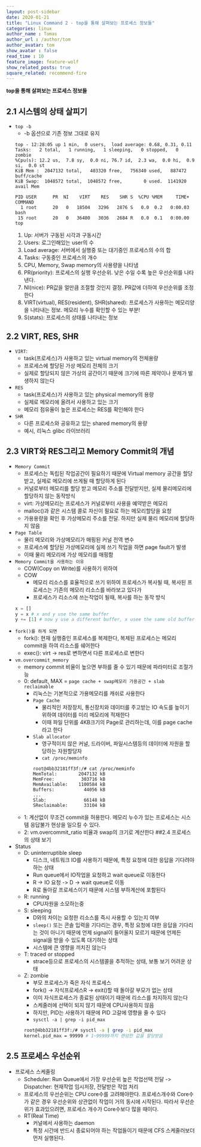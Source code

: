 ```yaml
---
layout: post-sidebar
date: 2020-01-21
title: "Linux Command 2 - top을 통해 살펴보는 프로세스 정보들"
categories: linux
author_name : Tomas
author_url : /author/tom
author_avatar: tom
show_avatar : false
read_time : 10
feature_image: feature-wolf
show_related_posts: true
square_related: recommend-fire
---
```

**top을 통해 살펴보는 프로세스 정보들**

## 2.1 시스템의 상태 살피기
* `top -b`
    * -b 옵션으로 기존 정보 그대로 유지
    ```shell script
    top - 12:28:05 up 1 min,  0 users,  load average: 0.68, 0.31, 0.11
    Tasks:   2 total,   1 running,   1 sleeping,   0 stopped,   0 zombie
    %Cpu(s): 12.2 us,  7.8 sy,  0.0 ni, 76.7 id,  2.3 wa,  0.0 hi,  0.9 si,  0.0 st
    KiB Mem :  2047132 total,   403320 free,   756340 used,   887472 buff/cache
    KiB Swap:  1048572 total,  1048572 free,        0 used.  1141920 avail Mem

    PID USER      PR  NI    VIRT    RES    SHR S  %CPU %MEM     TIME+ COMMAND
      1 root      20   0   18504   3296   2876 S   0.0  0.2   0:00.03 bash
     15 root      20   0   36480   3036   2684 R   0.0  0.1   0:00.00 top
    ```
    1. Up: 서버가 구동된 시각과 구동시간
    2. Users: 로그인해있는 user의 수
    3. Load average: 서버에서 실행중 또는 대기중인 프로세스의 수의 합
    4. Tasks: 구동중인 프로세스의 개수
    5. CPU, Memory, Swap memory의 사용량을 나타냄
    6. PR(priority): 프로세스의 실행 우선순위. 낮은 수일 수록 높은 우선순위를 나타낸다.
    7. NI(nice): PR값을 얼만큼 조절할 것인지 결정. PR값에 더하여 우선순위를 조정한다
    8. VIRT(virtual), RES(resident), SHR(shared): 프로세스가 사용하는 메모리양을 나타내는 정보. 메모리 누수를 확인할 수 있는 부분!
    9. S(stats): 프로세스의 상태를 나타내는 정보
## 2.2 VIRT, RES, SHR
* `VIRT`:
    * task(프로세스)가 사용하고 있는 virtual memory의 전체용량
    * 프로세스에 할당된 가상 메모리 전체의 크기
    * 실제로 할당되지 않은 가상의 공간이기 때문에 크기에 따른 제약이나 문제가 발생하지 않는다
* `RES`
    * task(프로세스)가 사용하고 있는 physical memory의 용량
    * 실제로 메모리에 올려서 사용하고 있는 크기
    * 메모리 점유율이 높은 프로세스는 RES를 확인해야 한다
* `SHR`
    * 다른 프로세스와 공유하고 있는 shared memory의 용량
    * 예시, 리눅스 glibc 라이브러리
## 2.3 VIRT와 RES그리고 Memory Commit의 개념
* `Memory Commit`
    * 프로세스는 독립된 작업공간이 필요하기 때문에 Virtual memory 공간을 할당받고, 실제로 메모리에 쓰게될 때 할당하게 된다
    * 커널로부터 메모리를 할당 받고 메모리 주소를 전달받지만, 실제 물리메모리에 할당하지 않는 동작방식
    * virt: 가상메모리는 프로세스가 커널로부터 사용을 예약받은 메모리
    * malloc()과 같은 시스템 콜로 자신이 필요로 하는 메모리할당을 요청
    * 가용용량을 확인 후 가상메모리 주소를 전달. 하지만 실제 물리 메모리에 할당하지 않음
* `Page Table`
    * 물리 메모리와 가상메모리가 매핑된 커널 전역 변수
    * 프로세스에 할당된 가상메모리에 실제 쓰기 작업을 하면 page fault가 발생
    * 이때 물리 메모리에 가상 메모리를 매핑함
* `Memory Commit을 사용하는 이유`
    * COW(Copy on Write)를 사용하기 위하여
    * COW
        * 메모리 리소스를 효율적으로 쓰기 위하여 프로세스가 복사될 때, 복사된 프로세스는 기존의 메모리 리소스를 바라보고 있다가
        * 프로세스가 리소스에 쓰는작업이 될때, 복사를 하는 동작 방식
    ```python
    x = []
    y = x # x and y use the same buffer 
    y += [1] # now y use a different buffer, x usee the same old buffer.
    ```
* `fork()를 하게 되면`
    * fork(): 현재 실행중인 프로세스를 복제한다, 복제된 프로세스는 메모리 commit을 하여 리소스를 쉐어한다
    * exec(): virt -> res로 변하면서 다른 프로세스로 변한다
* `vm.overcommit_memory`
    * memory commit 비율이 높으면 부하를 줄 수 있기 때문에 파라미터로 조절가능
    * 0: default, MAX = `page cache + swap메모리 가용공간 + slab reclaimable`
        * 리눅스는 기본적으로 가용메모리를 캐쉬로 사용한다
        * `Page Cache`
            * 물리적인 저장장치, 통신장치와 데이터를 주고받는 IO 속도를 높이기 위하여 데이터를 미리 메모리에 적재한다
            * 이때 파일 단위를 4KB크기의 Page로 관리하는데, 이를 page cache라고 한다
        * `Slab allocator`
            * 영구적이지 않은 커널, 드라이버, 파일시스템등의 데이터에 자원을 할당하는 자원할당자
            * `cat /proc/meminfo`
            ```shell script
            root@4bb32181ff3f:/# cat /proc/meminfo
            MemTotal:        2047132 kB
            MemFree:          303716 kB
            MemAvailable:    1100584 kB
            Buffers:           44056 kB
            ...
            Slab:              66148 kB
            SReclaimable:      33104 kB
            ```
    * 1: 계산없이 무조건 commit을 허용한다. 메모리 누수가 있는 프로세스는 시스템 응답불가 현상을 일으킬 수 있다.
    * 2: vm.overcommit_ratio 비율과 swap의 크기로 계산한다
##2.4 프로세스의 상태 보기
* Status
    * D: uninterruptible sleep
        * 디스크, 네트워크 IO를 사용하기 때문에, 특정 요청에 대한 응답을 기다려야 하는 상태
        * Run queue에서 IO작업을 요청하고 wait queue로 이동한다
        * R -> IO 요청 -> D ->  wait queue로 이동
        * R로 돌아갈 프로세스이기 때문에 시스템 부하계산에 포함된다
    * R: running
        * CPU자원을 소모하는중
    * S: sleeping
        * D와의 차이는 요청한 리소스를 즉시 사용할 수 있는지 여부
        * `sleep()` 또는 콘솔 입력을 기다리는 경우, 특정 요청에 대한 응답을 기다리는 것이 아니기 때문에
        언제 signal이 들어올지 모르기 때문에 언제든 signal을 받을 수 있도록 대기하는 상태
        * 시스템에 큰 영향을 끼치진 않는다
    * T: traced or stopped
        * strace등으로 프로세스의 시스템콜을 추적하는 상태, 보통 보기 어려운 상태
    * Z: zombie
        * 부모 프로세스가 죽은 자식 프로세스
        * fork() -> 자식프로세스R -> exit()할 때 돌아갈 부모가 없는 상태
        * 이미 자식프로세스가 종료된 상태이기 때문에 리소스를 차지하지 않는다
        * 스케줄러에 선택이 되지 않기 때문에 CPU사용하지 않음
        * 하지만, PID는 사용하기 때문에 PID 고갈에 영향을 줄 수 있다
        * `sysctl -a | grep -i pid_max`
        ```sh
        root@4bb32181ff3f:/# sysctl -a | grep -i pid_max
        kernel.pid_max = 99999 # 1~99999까지 랜덤한 값을 할당받음
        ```
## 2.5 프로세스 우선순위
* 프로세스 스케줄링
    * Scheduler: Run Queue에서 가장 우선순위 높은 작업선택 전달 -> Dispatcher: 현재작업 임시저장, 전달받은 작업 처리
    * 프로세스의 우선순위는 CPU core수를 고려해야한다.
      프로세스개수와 Core수가 같은 경우 우선순위와 상관없이 작업이 거의 동시에 시작된다. 따라서 우선순위가 효과있으려면,
      프로세스 개수가 Core수보다 많을 때이다.
    * RT(Real Time)
        * 커널에서 사용하는 daemon
        * 특정 시간에 반드시 종료되어야 하는 작업들이기 때문에 CFS 스케줄러보더 먼저 실행된다.
        
  
     

